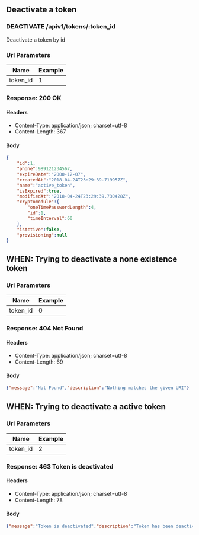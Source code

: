 ## Deactivate a token

### DEACTIVATE /apiv1/tokens/:token_id

Deactivate a token by id

### Url Parameters

Name | Example
--- | ---
token_id | 1

### Response: 200 OK

#### Headers

* Content-Type: application/json; charset=utf-8
* Content-Length: 367

#### Body

```json
{
    "id":1,
    "phone":989121234567,
    "expireDate":"2000-12-07",
    "createdAt":"2018-04-24T23:29:39.719957Z",
    "name":"active_token",
    "isExpired":true,
    "modifiedAt":"2018-04-24T23:29:39.730428Z",
    "cryptomodule":{
        "oneTimePasswordLength":4,
        "id":1,
        "timeInterval":60
    },
    "isActive":false,
    "provisioning":null
}
```

## WHEN: Trying to deactivate a none existence token

### Url Parameters

Name | Example
--- | ---
token_id | 0

### Response: 404 Not Found

#### Headers

* Content-Type: application/json; charset=utf-8
* Content-Length: 69

#### Body

```json
{"message":"Not Found","description":"Nothing matches the given URI"}
```

## WHEN: Trying to deactivate a active token

### Url Parameters

Name | Example
--- | ---
token_id | 2

### Response: 463 Token is deactivated

#### Headers

* Content-Type: application/json; charset=utf-8
* Content-Length: 78

#### Body

```json
{"message":"Token is deactivated","description":"Token has been deactivated."}
```

